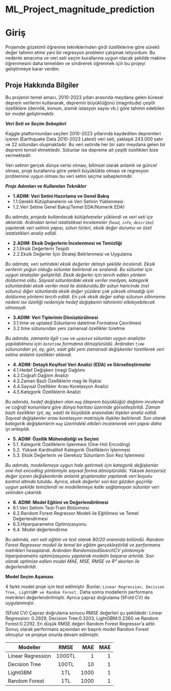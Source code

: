 # ML_Project_magnitude_prediction

# Giriş 
  Projemde gözetimli öğrenme tekniklerinden girdi özelliklerine göre sürekli değer tahmin etme yani bir regresyon problemi çalışmak istiyordum. Bu nedenle amacıma ve veri seti seçim kurallarına uygun olacak şekilde makine öğrenmesini daha temelden ve sindirerek öğrenmek için bu projeyi geliştirmeye karar verdim. 

## Proje Hakkında Bilgiler

Bu projenin temel amacı, 2010-2023 yılları arasında meydana gelen küresel deprem verilerini kullanarak, depremin büyüklüğünü (magnitude) çeşitli özelliklere (derinlik, konum, sismik istasyon sayısı vb.) göre tahmin edebilen bir model geliştirmektir. 


**_Veri Seti ve Seçim Sebepleri_**

Kaggle platformundan seçilen 2010-2023 yıllarında kaydedilen depremleri içeren (Earthquake Data 2010-2023 Latest) veri seti, yaklaşık 243.000 satır ve 22 sütundan oluşmaktadır. Bu veri setinde her bir satır meydana gelen bir depremi temsil etmektedir. Sütunlar ise depreme ait çeşitli özellikleri bize vermektedir.

Veri setinin gerçek dünya verisi olması, bilimsel olarak anlamlı ve güncel olması, proje kurallarına göre yeterli büyüklükte olması ve regresyon problemine uygun olması bu veri setini seçme sebeplerimdir.


**_Proje Adımları ve Kullanılan Teknikler_**

* **1.ADIM: Veri Setini Hazırlama ve Genel Bakış**
* 1.1.Gerekli Kütüphanelerin ve Veri Setinin Yüklenmesi
* 1.2.Veri Setine Genel Bakış(Temel EDA/Nümerik EDA)

*Bu adımda, projede kullanılacak kütüphaneler yüklendi ve veri seti içe aktarıldı. Ardından temel istatistiksel incelemeler (`head`, `info`, `describe`) yapılarak veri setinin yapısı, sütun türleri, eksik değer durumu ve özet istatistikleri analiz edildi.*

* **2.ADIM: Eksik Değerlerin İncelenmesi ve Temizliği**
* 2.1.Eksik Değerlerin Tespiti
* 2.2.Eksik Değerler İçin Strateji Belirlenmesi ve Uygulama

*Bu adımda, veri setindeki eksik değerler detaylı şekilde incelendi. Eksik verilerin yoğun olduğu sütunlar belirlendi ve sıralandı. Bu sütunlar için uygun stratejiler geliştirildi. Eksik değerler için tercih edilen yöntem doldurma oldu. Sayısal sütunlardaki eksik veriler medyan, kategorik sütunlardaki eksik veriler mod ile dolduruldu.Bir sütun haricinde (nst sütunu) diğer sütunlarda eksik değer yüzdesi çok yüksek olmadığı için doldurma yöntemi tercih edildi. En çok eksik değer sahip sütunun silinmeme nedeni ise özelliği nedeniyle hedef değişkenin tahminini etkileyebilecek olmasıydı.*

* **3.ADIM: Veri Tiplerinin Dönüştürülmesi**
* 3.1.time ve uptated Sütunlarını datetime Formatına Çevrilmesi
* 3.2.time sütunundan yeni zamansal özellikler türetme

*Bu adımda, zamanla ilgili `time` ve `updated` sütunları uygun analizler yapılabilmesi için `datetime` formatına dönüştürüldü. Ardından `time` sütunundan yıl, ay, gün, saat gibi yeni zamansal değişkenler türetilerek veri setine anlamlı özellikler eklendi.*

* **4. ADIM: Detaylı Keşifsel Veri Analizi (EDA) ve Görselleştirmeler**
* 4.1.Hedef Değişken (mag) Dağılımı
* 4.2.Coğrafi Dağılım Analizi
* 4.3.Zaman Bazlı Özelliklerin mag ile İlişkisi
* 4.4.Sayısal Özellikler Arası Korelasyon Analizi
* 4.5.Kategorik Özelliklerin Analizi

*Bu adımda, hedef değişken olan `mag` (deprem büyüklüğü) dağılımı incelendi ve coğrafi konumlara göre dünya haritası üzerinde görselleştirildi. Zaman bazlı özellikler (yıl, ay, saat) ile büyüklük arasındaki ilişkiler analiz edildi. Sayısal değişkenler arası korelasyon matrisiyle ilişkiler belirlendi. Son olarak kategorik değişkenlerin `mag` üzerindeki etkileri incelenerek veri yapısı daha iyi anlaşıldı.*

* **5. ADIM: Özellik Mühendisliği ve Seçimi**
* 5.1. Kategorik Özelliklerin İşlenmesi (One-Hot Encoding)
* 5.2. Yüksek Kardinaliteli Kategorik Özelliklerin İşlenmesi
* 5.3. Eksik Değerlerin ve Gereksiz Sütunların Son Kez İşlenmesi

*Bu adımda, modellemeye uygun hale getirmek için kategorik değişkenler one-hot encoding yöntemiyle sayısal forma dönüştürüldü. Yüksek benzersiz değer içeren değişkenlerde anlamlı gruplamalar yapılarak veri boyutu kontrol altında tutuldu. Ayrıca, eksik değerler son kez gözden geçirilip uygun şekilde temizlendi ve modellemeye katkı sağlamayan sütunlar veri setinden çıkarıldı.*

* **6. ADIM: Model Eğitimi ve Değerlendirilmesi**
* 6.1.Veri Setinin Test-Train Bölünmesi 
* 6.2.Random Forest Regressor Modeli ile Eğitilmesi ve Temel Değerlendirmesi
* 6.3.Hiperparametre Optimizasyonu 
* 6.4. Model değerlendirme 

*Bu adımda, veri seti eğitim ve test olarak 80/20 oranında bölündü. Random Forest Regressor modeli ile temel bir eğitim gerçekleştirildi ve performans metrikleri hesaplandı. Ardından RandomizedSearchCV yöntemiyle hiperparametre optimizasyonu yapılarak modelin başarısı artırıldı. Son olarak optimize edilen model MAE, MSE, RMSE ve R² skorları ile değerlendirildi.*

**Model Seçim Aşaması**

4 farklı model proje için test edilmiştir. Bunlar; `Linear Regression, Decision Tree, LightGBM ve Random Forest.` Daha sonra modellerin performans metrikleri değerlendirilmişitr. Ayrıca çapraz doğrulama (5Fold CV) da uygulanmıştır. 

(5Fold CV) Çapraz doğrulama sonucu RMSE değerleri şu şekildedir: Linear Regression: 0.2929, Decision Tree:0.3203, LightGBM:0.2360 ve Random Forest:0.2292. En düşük RMSE değeri Random Forest Regressor’a aittir. 
Sonuç olarak performans açısından en başırılı model Random Forest olmuştur ve projeye onunla devam edilmiştir.

|Modeller| RMSE   | MAE  |MAE  |
| --|:-------:| -----:|-----:|
| Linear Regression | 1000TL  | 1     |1     |
| Decision Tree | 100TL   | 10    |1     |
| LightGBM | 1TL     | 1000  |1     |
| Random Forest | 1TL     | 1000  |1     |
